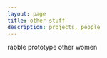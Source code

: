 ```yaml
---
layout: page
title: other stuff
description: projects, people
---
```


rabble
prototype
other women
